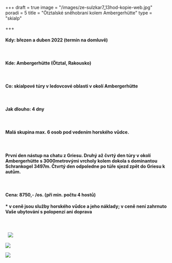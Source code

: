 +++
draft = true
image = "/images/ze-sulzkar7_13hod-kopie-web.jpg"
poradi = 5
title = "Ötztalské sněhobraní kolem Ambergerhütte"
type = "skialp"

+++
#### **Kdy:** březen a duben 2022 (termín na domluvě)

&nbsp;

#### **Kde:** Ambergerhütte (Ötztal, Rakousko)
&nbsp;
#### **Co:** skialpové túry v ledovcové oblasti v okolí Ambergerhütte
&nbsp;
#### **Jak dlouho:** 4 dny
&nbsp;
#### Malá skupina max. 6 osob pod vedením horského vůdce.
&nbsp;
#### První den nástup na chatu z Griesu. Druhý až čvrtý den túry v okolí Ambergerhütte s 3000metrovými vrcholy kolem dokola s dominantou Schrankogel 3497m. Čtvrtý den odpoledne po túře sjezd zpět do Griesu k autům.
&nbsp;
#### **Cena:** 8750,- /os. (při min. počtu 4 hostů)

#### * v ceně jsou služby horského vůdce a jeho náklady; v ceně není zahrnuto Vaše ubytování s polopenzí ani doprava
&nbsp;
#### 
&nbsp;
![](/images/z-mutterberg-seespitz-kopie-web.jpg)

![](/images/z-bockkoglferner2-kopie-web.jpg)

![](/images/ze-sulzkar3_11hod-kopie-web.jpg)